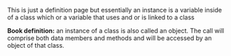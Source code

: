 This is just a definition page but essentially an instance is a variable inside of a class which or a variable that uses and or is linked to a class 

**Book definition:** an instance of a class is also called an object. The call will comprise both data members and methods and will be accessed by an object of that class.